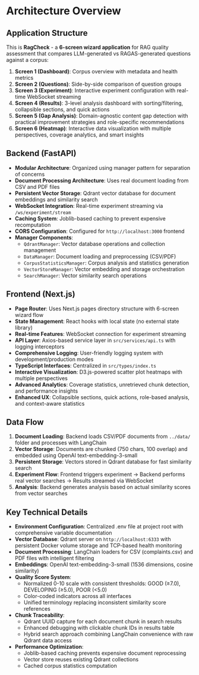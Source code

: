 # Architecture Overview

## Application Structure
This is **RagCheck** - a **6-screen wizard application** for RAG quality assessment that compares LLM-generated vs RAGAS-generated questions against a corpus:

1. **Screen 1 (Dashboard)**: Corpus overview with metadata and health metrics
2. **Screen 2 (Questions)**: Side-by-side comparison of question groups 
3. **Screen 3 (Experiment)**: Interactive experiment configuration with real-time WebSocket streaming
4. **Screen 4 (Results)**: 3-level analysis dashboard with sorting/filtering, collapsible sections, and quick actions
5. **Screen 5 (Gap Analysis)**: Domain-agnostic content gap detection with practical improvement strategies and role-specific recommendations
6. **Screen 6 (Heatmap)**: Interactive data visualization with multiple perspectives, coverage analytics, and smart insights

## Backend (FastAPI)
- **Modular Architecture**: Organized using manager pattern for separation of concerns
- **Document Processing Architecture**: Uses real document loading from CSV and PDF files
- **Persistent Vector Storage**: Qdrant vector database for document embeddings and similarity search
- **WebSocket Integration**: Real-time experiment streaming via `/ws/experiment/stream`
- **Caching System**: Joblib-based caching to prevent expensive recomputation
- **CORS Configuration**: Configured for `http://localhost:3000` frontend
- **Manager Components**:
  - `QdrantManager`: Vector database operations and collection management
  - `DataManager`: Document loading and preprocessing (CSV/PDF)
  - `CorpusStatisticsManager`: Corpus analysis and statistics generation
  - `VectorStoreManager`: Vector embedding and storage orchestration
  - `SearchManager`: Vector similarity search operations

## Frontend (Next.js)
- **Page Router**: Uses Next.js pages directory structure with 6-screen wizard flow
- **State Management**: React hooks with local state (no external state library)
- **Real-time Features**: WebSocket connection for experiment streaming
- **API Layer**: Axios-based service layer in `src/services/api.ts` with logging interceptors
- **Comprehensive Logging**: User-friendly logging system with development/production modes
- **TypeScript Interfaces**: Centralized in `src/types/index.ts`
- **Interactive Visualization**: D3.js-powered scatter plot heatmaps with multiple perspectives
- **Advanced Analytics**: Coverage statistics, unretrieved chunk detection, and performance insights
- **Enhanced UX**: Collapsible sections, quick actions, role-based analysis, and context-aware statistics

## Data Flow
1. **Document Loading**: Backend loads CSV/PDF documents from `../data/` folder and processes with LangChain
2. **Vector Storage**: Documents are chunked (750 chars, 100 overlap) and embedded using OpenAI text-embedding-3-small
3. **Persistent Storage**: Vectors stored in Qdrant database for fast similarity search
4. **Experiment Flow**: Frontend triggers experiment → Backend performs real vector searches → Results streamed via WebSocket
5. **Analysis**: Backend generates analysis based on actual similarity scores from vector searches

## Key Technical Details
- **Environment Configuration**: Centralized .env file at project root with comprehensive variable documentation
- **Vector Database**: Qdrant server on `http://localhost:6333` with persistent Docker volume storage and TCP-based health monitoring
- **Document Processing**: LangChain loaders for CSV (complaints.csv) and PDF files with intelligent filtering
- **Embeddings**: OpenAI text-embedding-3-small (1536 dimensions, cosine similarity)
- **Quality Score System**: 
  - Normalized 0-10 scale with consistent thresholds: GOOD (≥7.0), DEVELOPING (≥5.0), POOR (<5.0)
  - Color-coded indicators across all interfaces
  - Unified terminology replacing inconsistent similarity score references
- **Chunk Traceability**: 
  - Qdrant UUID capture for each document chunk in search results
  - Enhanced debugging with clickable chunk IDs in results table
  - Hybrid search approach combining LangChain convenience with raw Qdrant data access
- **Performance Optimization**: 
  - Joblib-based caching prevents expensive document reprocessing
  - Vector store reuses existing Qdrant collections
  - Cached corpus statistics computation